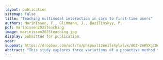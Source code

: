 ```yaml
---
layout: publication
sitemap: false
title: "Teaching multimodal interaction in cars to first-time users"
authors: Marinissen, T., Glimmann, J., Bazilinskyy, P.
pdf: marinissen2025teaching
image: marinissen2025teaching.jpg
display: Submitted for publication.
year:
suppmat: https://dropbox.com/scl/fo/phkpuxl12eeils4ylxlvx/AOZ-2nRVXgCOuVf3rugx0_A?rlkey=8oo0oc38hleyic8mxnabcl5ko
abstract: "This study explores three variations of a proactive method to teach multimodal gaze and gesture interactions to first-time users in the scenario of an SAE level 5 automated vehicle. The three variations differed in size, placement on the screen, and whether active user input was required to receive additional information. The results of a user study involving the gesture control prototype in a driving simulator (N = 30) show that the greatest variation was more effective in teaching, caused by significant differences in visibility ratings (p < 0.001), size (p < 0.001) and duration (p = 0.001) of the pop-ups. The results show no correlation between the measured effectiveness and the preference for a specific variation. Across all variations, participants are positive toward receiving proactive teaching from their car to learn new features. We conclude that proactively teaching users novel interaction methods has the potential to improve the user experience in future vehicles."
---
```

